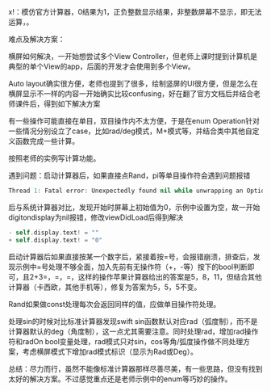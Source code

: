 x!：模仿官方计算器，0结果为1，正负整数显示结果，非整数屏幕不显示，即无法运算，。



难点及解决方案：

横屏如何解决，一开始想尝试多个View Controller，但老师上课时提到计算机是典型的单个View的app，后面的开发才会使用到多个View。

Auto layout确实很方便，老师也提到了很多，绘制竖屏的UI很方便，但是怎么在横屏显示不一样的内容一开始确实比较confusing，好在翻了官方文档后并结合老师课件后，得到如下解决方案



有一些操作可能直接在单目，双目操作内不太方便，于是在enum Operation针对一些情况分别设立了case，比如rad/deg模式，M+模式等，并结合类中其他自定义函数完成一些计算。

按照老师的实例写计算功能。

遇到问题：启动计算器后，如果直接点Rand，pi等单目操作符会遇到问题报错

```swift
Thread 1: Fatal error: Unexpectedly found nil while unwrapping an Optional value
```

后与系统计算器对比，发现开始时屏幕上初始值为0，示例中设置为空，故一开始digitondisplay为nil报错，修改viewDidLoad后得到解决

```swift
- self.display.text! = ""
+ self.display.text! = "0"
```

启动计算器后如果直接按某一个数字后，紧接着按=号，会报错崩溃，排查后，发现示例中=号处理不够全面，加入先前有无操作符（+，-等）按下的bool判断即可，且2+3=，=，=，这样的操作苹果计算器给出的答案是5，8，11，但结合其他计算器（卡西欧，其他手机等），修复为答案为5，5，5不变。

Rand如果做const处理每次会返回同样的值，应做单目操作符处理。

处理sin的时候对比标准计算器发现swift sin函数默认对应rad（弧度制），而不是计算器默认的deg（角度制），这一点尤其需要注意。同时处理rad，增加rad操作符和radOn bool变量处理，rad模式只对sin，cos等角/弧度操作做不同处理方案，考虑横屏模式下增加rad模式标识（显示为Rad或Deg）。

总结：尽力而行，虽然不能像标准计算器那样尽善尽美，有一些思路，但没有找到太好的解决方案。不过感觉重点还是老师示例中的enum等巧妙的操作。